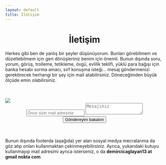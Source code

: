 ```yaml
---
layout: default
title: İletişim
---
```

<link rel="stylesheet" href="css_files/FPstyle.css">
<link rel="stylesheet" href="css_files/tomorow-night.css">

<h1 style="text-align: center;">İletişim</h1>
<p>Herkes gibi ben de yanlış bir şeyler düşünüyorum. Bunları görebilmem ve düzeltebilmem için geri dönüşleriniz benim için önemli. Bunun dışında soru, yorum, görüş, trolleme, tetikleme, övgü, evlilik teklifi, yüklü para bağışı için banka hesabı sorma amacı, sırf konuşma isteği... mesaj göndermenizi gerektirecek herhangi bir şey için mail atabilirsiniz. Döneceğimden büyük ölçüde emin olabilirsiniz.</p>
<br><br>
<img src="https://i.hizliresim.com/1JY4oD.jpg" style="margin:0;">
<form class="mail_sender_box" style="text-align: center;" action="https://formspree.io/demircicaglayan13@gmail.com"  method="POST">
<input class="mail_email_req" type="email" name="_replyto" placeholder="Önce sizin mail adresiniz" required oninvalid="this.setCustomValidity('Mailinizi yazmadınız')"
oninput="setCustomValidity('')">
<textarea class="mail_text" name="message" placeholder="Mesajınız" required oninvalid="this.setCustomValidity('Bir şey yazmadınız')"
oninput="setCustomValidity('')">
</textarea><br>
<input class="mail_send_button" type="submit" value="Göndereyim bakalım">
</form> 
<br><br>Bunun dışında footerda (aşağıda) yer alan sosyal medya mecralarıma da göz atıp onları kullanmaktan çekinmeyebilirsiniz. Ayrıca, yukarıdaki kutuyu kullanmayıp mail adresimi ayrıca isterseniz, o da <b>demircicaglayan13 at gmail nokta com</b>

<style>
#ct { box-shadow: 0 5px 5px rgb(0, 128, 64, 0.5)}
</style>
